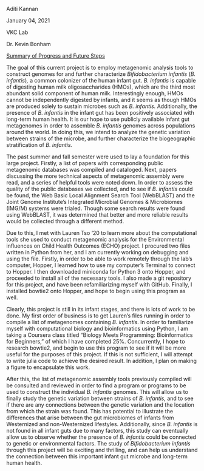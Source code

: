 Aditi Kannan

January 04, 2021

VKC Lab

Dr. Kevin Bonham

<u>Summary of Progress and Future Steps</u>

The goal of this current project is to employ metagenomic analysis tools
to construct genomes for and further characterize *Bifidobacterium
infantis* (*B. infantis*)*,* a common colonizer of the human infant gut.
*B. infantis* is capable of digesting human milk oligosaccharides
(HMOs), which are the third most abundant solid component of human milk.
Interestingly enough, HMOs cannot be independently digested by infants,
and it seems as though HMOs are produced solely to sustain microbes such
as *B. infantis.* Additionally, the presence of *B. infantis* in the
infant gut has been positively associated with long-term human health.
It is our hope to use publicly available infant gut metagenomes in order
to assemble *B. infantis* genomes across populations around the world.
In doing this, we intend to analyze the genetic variation between
strains of the microbe, and further characterize the biogeographic
stratification of *B. infantis.*

The past summer and fall semester were used to lay a foundation for this
large project. Firstly, a list of papers with corresponding public
metagenomic databases was compiled and cataloged. Next, papers
discussing the more technical aspects of metagenomic assembly were read,
and a series of helpful tools were noted down. In order to assess the
quality of the public databases we collected, and to see if *B.
infantis* could be found, the Web Basic Local Alignment Search Tool
(WebBLAST) and the Joint Genome Institute’s Integrated Microbial Genomes
& Microbiomes (IMG/M) systems were trialed. Though some search results
were found using WebBLAST, it was determined that better and more
reliable results would be collected through a different method.

Due to this, I met with Lauren Tso ‘20 to learn more about the
computational tools she used to conduct metagenomic analysis for the
Environmental influences on Child Health Outcomes (ECHO) project. I
procured two files written in Python from her, and I am currently
working on debugging and using the file. Firstly, in order to be able to
work remotely through the lab’s computer, Hopper, I learned how to use
my computer’s Terminal to connect to Hopper. I then downloaded miniconda
for Python 3 onto Hopper, and proceeded to install all of the necessary
tools. I also made a git repository for this project, and have been
refamiliarizing myself with GitHub. Finally, I installed bowtie2 onto
Hopper, and hope to begin using this program as well.

Clearly, this project is still in its infant stages, and there is lots
of work to be done. My first order of business is to get Lauren’s files
running in order to compile a list of metagenomes containing *B.
infantis*. In order to familiarize myself with computational biology and
bioinformatics using Python, I am taking a Coursera class titled
“Biology Meets Programming: Bioinformatics for Beginners,” of which I
have completed 25%. Concurrently, I hope to research bowtie2, and begin
to use this program to see if it will be more useful for the purposes of
this project. If this is not sufficient, I will attempt to write julia
code to achieve the desired result. In addition, I plan on making a
figure to encapsulate this work.

After this, the list of metagenomic assembly tools previously compiled
will be consulted and reviewed in order to find a program or programs to
be used to construct the individual *B. infantis* genomes. This will
allow us to finally study the genetic variation between strains of *B.
infantis,* and to see if there are any connections between the genetic
variation and the location from which the strain was found. This has
potential to illustrate the differences that arise between the gut
microbiomes of infants from Westernized and non-Westernized lifestyles.
Additionally, since *B. infantis* is not found in all infant guts due to
many factors, this study can eventually allow us to observe whether the
presence of *B. infantis* could be connected to genetic or environmental
factors. The study of *Bifidobacterium infantis* through this project
will be exciting and thrilling, and can help us understand the
connection between this important infant gut microbe and long-term human
health.
